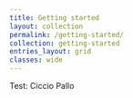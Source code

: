 ```yaml
---
title: Getting started
layout: collection
permalink: /getting-started/
collection: getting-started
entries_layout: grid
classes: wide
---
```

  
Test: Ciccio Pallo

